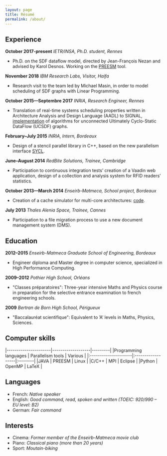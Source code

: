 ```yaml
---
layout: page
title: Résumé
permalink: /about/
---
```



## Experience

**October 2017-present** *IETR/INSA, Ph.D. student, Rennes*

- Ph.D. on the SDF dataflow model, directed by Jean-François Nezan and advised by Karol Desnos.
Working on the [PREESM](http://preesm.sourceforge.net/website/) tool.

**November 2018** *IBM Research Labs, Visitor, Haifa*

- Research visit to the team led by Michael Masin, in order to model scheduling of SDF graphs with Linear Programming.

**October 2015—Septembre 2017** *INRIA, Research Engineer, Rennes*

- Translation of real-time systems scheduling properties written in Architecture Analysis and Design Language (AADL)
to SIGNAL, [implementation](http://polychrony.inria.fr/ADFG/) of algorithms for unconnected Ultimately Cyclo-Static DataFlow (UCSDF) graphs.

**February–July 2015** *INRIA, Intern, Bordeaux*

- Design of a stencil parallel library in C++, based on the new parallelism interface [SYCL](https://github.com/triSYCL/triSYCL).

**June–August 2014** *RedBite Solutions, Trainee, Cambridge*

- Participation to continuous integration tests’ creation of a Vaadin web application, design of a collection and
analysis system for RFID readers’ statistics.

**October 2013—March 2014** *Enseirb-Matmeca, School project, Bordeaux*

- Creation of a cache simulator for multi-core architectures: [code](https://github.com/gpichon/caches-pfa).

**July 2013** *Thales Alenia Space, Trainee, Cannes*

- Participation to a file migration process to use a new document management system (DMS).

## Education

**2012–2015** *Enseirb-Matmeca Graduate School of Engineering, Bordeaux*

- Engineer diploma and Master degree in computer science, specialized in High Performance Computing.

**2009–2012** *Pothier High School, Orléans*

- "Classes préparatoires": Three-year intensive Maths and Physics course in preparation for the selective entrance examination 
to french engineering schools.

**2009** *Bertran de Born High School, Périgueux*

- "Baccalauréat scientifique": Equivalent to ’A’ levels in Maths, Physics, Sciences.


## Computer skills

|----------------------|-------------------|---------|
|Programming languages | Parallelism tools | Various |
|:---------------------|:------------------|:--------|
|JAVA                  | PREESM            | Linux   |
|C/C++                 | MPI               | Eclipse |
|Python                | OpenMP            | LaTeX   |


## Languages

- French: *Native speaker*
- English: *Good command, read, spoken and written (TOEIC: 920/990 – EU level: B2)*
- German: *Fair command*

## Interests

- Cinema: *Former member of the Enseirb-Matmeca movie club*
- Piano: *Classical piano (more than 20 years)*
- Sport: *Moutain-biking*

